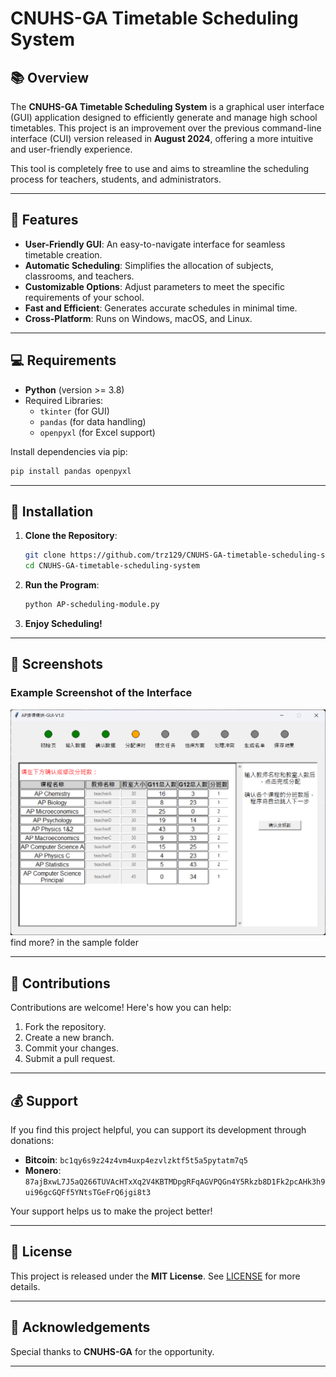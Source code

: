 
# CNUHS-GA Timetable Scheduling System  

## 📚 Overview  

The **CNUHS-GA Timetable Scheduling System** is a graphical user interface (GUI) application designed to efficiently generate and manage high school timetables. This project is an improvement over the previous command-line interface (CUI) version released in **August 2024**, offering a more intuitive and user-friendly experience.

This tool is completely free to use and aims to streamline the scheduling process for teachers, students, and administrators.  

---

## 🚀 Features  

- **User-Friendly GUI**: An easy-to-navigate interface for seamless timetable creation.  
- **Automatic Scheduling**: Simplifies the allocation of subjects, classrooms, and teachers.  
- **Customizable Options**: Adjust parameters to meet the specific requirements of your school.  
- **Fast and Efficient**: Generates accurate schedules in minimal time.  
- **Cross-Platform**: Runs on Windows, macOS, and Linux.  

---

## 💻 Requirements  

- **Python** (version >= 3.8)  
- Required Libraries:  
   - `tkinter` (for GUI)  
   - `pandas` (for data handling)  
   - `openpyxl` (for Excel support)  

Install dependencies via pip:  
```bash
pip install pandas openpyxl
```

---

## 🔧 Installation  

1. **Clone the Repository**:  
   ```bash
   git clone https://github.com/trz129/CNUHS-GA-timetable-scheduling-system.git
   cd CNUHS-GA-timetable-scheduling-system
   ```

2. **Run the Program**:  
   ```bash
   python AP-scheduling-module.py
   ```

3. **Enjoy Scheduling!**  

---

## 📸 Screenshots  

### Example Screenshot of the Interface  
![Screenshot](/Screenshots/Version1.0/AP-p4.png) find more? in the sample folder

---

## 🤝 Contributions  

Contributions are welcome! Here's how you can help:  
1. Fork the repository.  
2. Create a new branch.  
3. Commit your changes.  
4. Submit a pull request.  

---

## 💰 Support  

If you find this project helpful, you can support its development through donations:  

- **Bitcoin**: `bc1qy6s9z24z4vm4uxp4ezvlzktf5t5a5pytatm7q5`  
- **Monero**: `87ajBxwL7J5aQ266TUVAcHTxXq2V4KBTMDpgRFqAGVPQGn4Y5Rkzb8D1Fk2pcAHk3h9ui96gcGQFf5YNtsTGeFrQ6jgi8t3`  

Your support helps us to make the project better!  

---

## 📜 License  

This project is released under the **MIT License**. See [LICENSE](LICENSE) for more details.  

---

## 🌟 Acknowledgements  

Special thanks to **CNUHS-GA** for the opportunity.

---
